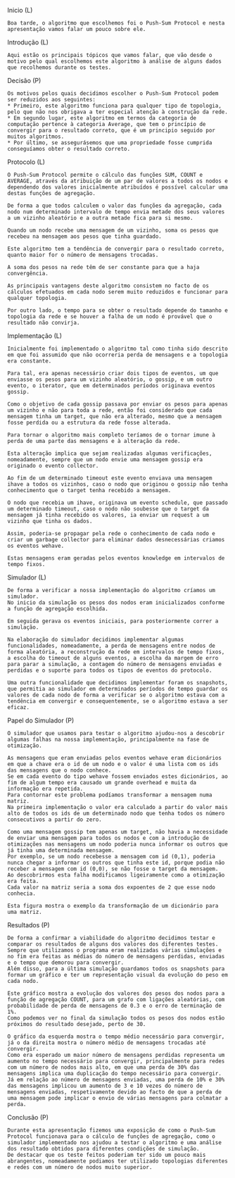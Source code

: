 Inicio (L)

	Boa tarde, o algoritmo que escolhemos foi o Push-Sum Protocol e nesta apresentação vamos falar um pouco sobre ele.

Introdução (L)

	Aqui estão os principais tópicos que vamos falar, que vão desde o motivo pelo qual escolhemos este algoritmo à análise de alguns dados que recolhemos durante os testes.

Decisão (P)

	Os motivos pelos quais decidimos escolher o Push-Sum Protocol podem ser reduzidos aos seguintes:
	* Primeiro, este algoritmo funciona para qualquer tipo de topologia, pelo que não nos obrigava a ter especial atenção à construção da rede.
	* Em segundo lugar, este algoritmo em termos da categoria de computação pertence à categoria Average, que tem o princípio de convergir para o resultado correto, que é um principio seguido por muitos algoritmos.
	* Por último, se assegurásemos que uma propriedade fosse cumprida conseguíamos obter o resultado correto.

Protocolo (L)

	O Push-Sum Protocol permite o cálculo das funções SUM, COUNT e AVERAGE, através da atribuição de um par de valores a todos os nodos e dependendo dos valores inicialmente atribuídos é possível calcular uma destas funções de agregação.

	De forma a que todos calculem o valor das funções da agregação, cada nodo num determinado intervalo de tempo envia metade dos seus valores a um vizinho aleatório e a outra metade fica para si mesmo.
	
	Quando um nodo recebe uma mensagem de um vizinho, soma os pesos que recebeu na mensagem aos pesos que tinha guardado. 
	
	Este algoritmo tem a tendência de convergir para o resultado correto, quanto maior for o número de mensagens trocadas.
	
	A soma dos pesos na rede têm de ser constante para que a haja convergência.
	
	As principais vantagens deste algoritmo consistem no facto de os cálculos efetuados em cada nodo serem muito reduzidos e funcionar para qualquer topologia.
	
	Por outro lado, o tempo para se obter o resultado depende do tamanho e topologia da rede e se houver a falha de um nodo é provável que o resultado não convirja.

Implementação (L)

	Inicialmente foi implementado o algoritmo tal como tinha sido descrito em que foi assumido que não ocorreria perda de mensagens e a topologia era constante.

	Para tal, era apenas necessário criar dois tipos de eventos, um que enviasse os pesos para um vizinho aleatório, o gossip, e um outro evento, o iterator, que em determinados períodos originava eventos gossip.

	Como o objetivo de cada gossip passava por enviar os pesos para apenas um vizinho e não para toda a rede, então foi considerado que cada mensagem tinha um target, que não era alterado, mesmo que a mensagem fosse perdida ou a estrutura da rede fosse alterada.

	Para tornar o algoritmo mais completo teríamos de o tornar imune à perda de uma parte das mensagens e à alteração da rede.

	Esta alteração implica que sejam realizadas algumas verificações, nomeadamente, sempre que um nodo envie uma mensagem gossip era originado o evento collector.

	Ao fim de um determinado timeout este evento enviava uma mensagem ihave a todos os vizinhos, caso o nodo que originou o gossip não tenha conhecimento que o target tenha recebido a mensagem.

	O nodo que recebia um ihave, originava um evento schedule, que passado um determinado timeout, caso o nodo não soubesse que o target da mensagem já tinha recebido os valores, ia enviar um request a um vizinho que tinha os dados.

	Assim, poderia-se propagar pela rede o conhecimento de cada nodo e criar um garbage collector para eliminar dados desnecessárias criamos os eventos wehave.

	Estas mensagens eram geradas pelos eventos knowledge em intervalos de tempo fixos.

Simulador (L)

	De forma a verificar a nossa implementação do algoritmo críamos um simulador. 
	No inicio da simulação os pesos dos nodos eram inicializados conforme a função de agregação escolhida.
	
	Em seguida gerava os eventos iniciais, para posteriormente correr a simulação.

	Na elaboração do simulador decidimos implementar algumas funcionalidades, nomeadamente, a perda de mensagens entre nodos de forma aleatória, a reconstrução da rede em intervalos de tempo fixos, a escolha do timeout de alguns eventos, a escolha da margem de erro para parar a simulação, a contagem do número de mensagens enviadas e perdidas e o suporte para todos os tipos de eventos do protocolo.

	Uma outra funcionalidade que decidimos implementar foram os snapshots, que permitia ao simulador em determinados períodos de tempo guardar os valores de cada nodo de forma a verificar se o algoritmo estava com a tendência em convergir e consequentemente, se o algoritmo estava a ser eficaz.

Papel do Simulador (P)

	O simulador que usamos para testar o algoritmo ajudou-nos a descobrir algumas falhas na nossa implementação, principalmente na fase de otimização.

	As mensagens que eram enviadas pelos eventos wehave eram dicionários em que a chave era o id de um nodo e o valor é uma lista com os ids das mensagens que o nodo conhece.
	Se em cada evento do tipo wehave fossem enviados estes dicionários, ao fim de algum tempo era causado um grande overhead e muita da informação era repetida.
	Para contornar este problema podíamos transformar a mensagem numa matriz.
	Na primeira implementação o valor era calculado a partir do valor mais alto de todos os ids de um determinado nodo que tenha todos os número consecutivos a partir do zero.

	Como uma mensagem gossip tem apenas um target, não havia a necessidade de enviar uma mensagem para todos os nodos e com a introdução de otimizações nas mensagens um nodo poderia nunca informar os outros que já tinha uma determinada mensagem.
	Por exemplo, se um nodo recebesse a mensagem com id (0,1), poderia nunca chegar a informar os outros que tinha este id, porque podia não receber a mensagem com id (0,0), se não fosse o target da mensagem.
	Ao descobrirmos esta falha modificamos ligeiramente como a otimização era feita.
	Cada valor na matriz seria a soma dos expoentes de 2 que esse nodo conhecia.

	Esta figura mostra o exemplo da transformação de um dicionário para uma matriz.


Resultados (P)

	De forma a confirmar a viabilidade do algoritmo decidimos testar e comparar os resultados de alguns dos valores dos diferentes testes.
	Sempre que utilizamos o programa eram realizadas várias simulações e no fim era feitas as médias do número de mensagens perdidas, enviadas e o tempo que demorou para convergir.
	Além disso, para a última simulação guardamos todos os snapshots para formar um gráfico e ter um representação visual da evolução do peso em cada nodo.

	Este gráfico mostra a evolução dos valores dos pesos dos nodos para a função de agregação COUNT, para um grafo com ligações aleatórias, com probabilidade de perda de mensagens de 0.3 e o erro de terminação de 1%.
	Como podemos ver no final da simulação todos os pesos dos nodos estão próximos do resultado desejado, perto de 30.

	O gráfico da esquerda mostra o tempo médio necessário para convergir, já o da direita mostra o número médio de mensagens trocadas até convergir.
	Como era esperado um maior número de mensagens perdidas representa um aumento no tempo necessário para convergir, principalmente para redes com um número de nodos mais alto, em que uma perda de 30% das mensagens implica uma duplicação do tempo necessário para convergir.
	Já em relação ao número de mensagens enviadas, uma perda de 10% e 30% das mensagens implicou um aumento de 3 e 10 vezes do número de mensagens enviadas, respetivamente devido ao facto de que a perda de uma mensagem pode implicar o envio de várias mensagens para colmatar a perda.

Conclusão (P)

	Durante esta apresentação fizemos uma exposição de como o Push-Sum Protocol funcionava para o cálculo de funções de agregação, como o simulador implementado nos ajudou a testar o algoritmo e uma análise dos resultado obtidos para diferentes condições de simulação.
	De destacar que os teste feitos poderiam ter sido um pouco mais abrangentes, nomeadamente podiamos ter utilizado topologias diferentes e redes com um número de nodos muito superior.
